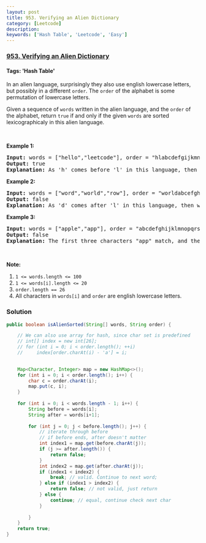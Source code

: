 ```yaml
---
layout: post
title: 953. Verifying an Alien Dictionary
category: [Leetcode]
description: 
keywords: ['Hash Table', 'Leetcode', 'Easy']
---
```

### [953. Verifying an Alien Dictionary](https://leetcode.com/problems/verifying-an-alien-dictionary)

#### Tags: 'Hash Table'

<div class="content__u3I1 question-content__JfgR"><div><p>In an alien language, surprisingly they also use english lowercase letters, but possibly in a different <code>order</code>. The <code>order</code> of the alphabet is some permutation of lowercase letters.</p>
<p>Given a sequence of <code>words</code> written in the alien language, and the <code>order</code> of the alphabet, return <code>true</code> if and only if the given <code>words</code> are sorted lexicographicaly in this alien language.</p>
<p> </p>
<div>
<p><strong>Example 1:</strong></p>
<pre><strong>Input: </strong>words = <span id="example-input-1-1">["hello","leetcode"]</span>, order = <span id="example-input-1-2">"hlabcdefgijkmnopqrstuvwxyz"</span>
<strong>Output: </strong><span id="example-output-1">true</span>
<strong>Explanation: </strong><span id="example-output-1">As 'h' comes before 'l' in this language, then the sequence is sorted.</span>
</pre>
<div>
<p><strong>Example 2:</strong></p>
<pre><strong>Input: </strong>words = <span id="example-input-2-1">["word","world","row"]</span>, order = <span id="example-input-2-2">"worldabcefghijkmnpqstuvxyz"</span>
<strong>Output: </strong><span id="example-output-2">false</span>
<strong>Explanation: </strong><span id="example-output-1">As 'd' comes after 'l' in this language, then words[0] &gt; words[1], hence the sequence is unsorted.</span>
</pre>
<div>
<p><strong>Example 3:</strong></p>
<pre><strong>Input: </strong>words = <span id="example-input-3-1">["apple","app"]</span>, order = <span id="example-input-3-2">"abcdefghijklmnopqrstuvwxyz"</span>
<strong>Output: </strong><span id="example-output-3">false
</span><strong>Explanation: </strong>The first three characters "app" match, and the second string is shorter (in size.) According to lexicographical rules "apple" &gt; "app", because 'l' &gt; '∅', where '∅' is defined as the blank character which is less than any other character (<a href="https://en.wikipedia.org/wiki/Lexicographical_order" target="_blank">More info</a>).
</pre>
<p> </p>
<p><strong>Note:</strong></p>
<ol>
<li><code>1 &lt;= words.length &lt;= 100</code></li>
<li><code>1 &lt;= words[i].length &lt;= 20</code></li>
<li><code>order.length == 26</code></li>
<li>All characters in <code>words[i]</code> and <code>order</code> are english lowercase letters.</li>
</ol>
</div>
</div>
</div>
</div></div>

### Solution
```java
public boolean isAlienSorted(String[] words, String order) {

    // We can also use array for hash, since char set is predefined
    // int[] index = new int[26];
    // for (int i = 0; i < order.length(); ++i)
    //     index[order.charAt(i) - 'a'] = i;

    
    Map<Character, Integer> map = new HashMap<>();
    for (int i = 0; i < order.length(); i++) {
        char c = order.charAt(i);
        map.put(c, i);
    }
    
    for (int i = 0; i < words.length - 1; i++) {
        String before = words[i]; 
        String after = words[i+1];
        
        for (int j = 0; j < before.length(); j++) { 
            // iterate through before
            // if before ends, after doesn't matter
            int index1 = map.get(before.charAt(j));
            if (j >= after.length()) {
                return false;
            }
            int index2 = map.get(after.charAt(j));
            if (index1 < index2) {
                break; // valid. Continue to next word;
            } else if (index1 > index2) {
                return false; // not valid, just return
            } else {
                continue; // equal, continue check next char
            }
            
        }
    }
    return true;
}
```
